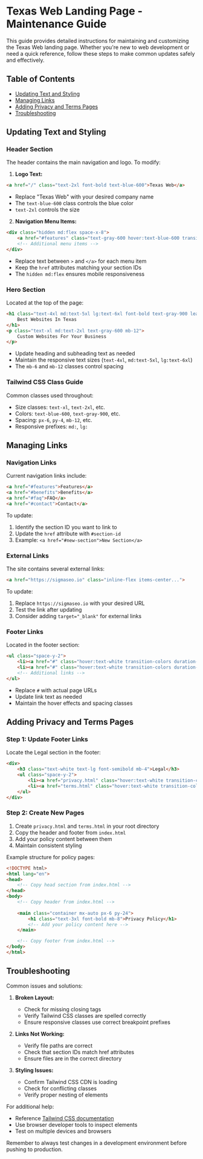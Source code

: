 # Texas Web Landing Page - Maintenance Guide

This guide provides detailed instructions for maintaining and customizing the Texas Web landing page. Whether you're new to web development or need a quick reference, follow these steps to make common updates safely and effectively.

## Table of Contents
- [Updating Text and Styling](#updating-text-and-styling)
- [Managing Links](#managing-links)
- [Adding Privacy and Terms Pages](#adding-privacy-and-terms-pages)
- [Troubleshooting](#troubleshooting)

## Updating Text and Styling

### Header Section
The header contains the main navigation and logo. To modify:

1. **Logo Text:**
```html
<a href="/" class="text-2xl font-bold text-blue-600">Texas Web</a>
```
- Replace "Texas Web" with your desired company name
- The `text-blue-600` class controls the blue color
- `text-2xl` controls the size

2. **Navigation Menu Items:**
```html
<div class="hidden md:flex space-x-8">
    <a href="#features" class="text-gray-600 hover:text-blue-600 transition-colors duration-300">Features</a>
    <!-- Additional menu items -->
</div>
```
- Replace text between `>` and `</a>` for each menu item
- Keep the `href` attributes matching your section IDs
- The `hidden md:flex` ensures mobile responsiveness

### Hero Section
Located at the top of the page:
```html
<h1 class="text-4xl md:text-5xl lg:text-6xl font-bold text-gray-900 leading-tight mb-6">
    Best Websites In Texas
</h1>
<p class="text-xl md:text-2xl text-gray-600 mb-12">
    Custom Websites For Your Business
</p>
```
- Update heading and subheading text as needed
- Maintain the responsive text sizes (`text-4xl`, `md:text-5xl`, `lg:text-6xl`)
- The `mb-6` and `mb-12` classes control spacing

### Tailwind CSS Class Guide
Common classes used throughout:
- Size classes: `text-xl`, `text-2xl`, etc.
- Colors: `text-blue-600`, `text-gray-900`, etc.
- Spacing: `px-6`, `py-4`, `mb-12`, etc.
- Responsive prefixes: `md:`, `lg:`

## Managing Links

### Navigation Links
Current navigation links include:
```html
<a href="#features">Features</a>
<a href="#benefits">Benefits</a>
<a href="#faq">FAQ</a>
<a href="#contact">Contact</a>
```

To update:
1. Identify the section ID you want to link to
2. Update the `href` attribute with `#section-id`
3. Example: `<a href="#new-section">New Section</a>`

### External Links
The site contains several external links:
```html
<a href="https://sigmaseo.io" class="inline-flex items-center...">
```

To update:
1. Replace `https://sigmaseo.io` with your desired URL
2. Test the link after updating
3. Consider adding `target="_blank"` for external links

### Footer Links
Located in the footer section:
```html
<ul class="space-y-2">
    <li><a href="#" class="hover:text-white transition-colors duration-300">About</a></li>
    <li><a href="#" class="hover:text-white transition-colors duration-300">Blog</a></li>
    <!-- Additional links -->
</ul>
```
- Replace `#` with actual page URLs
- Update link text as needed
- Maintain the hover effects and spacing classes

## Adding Privacy and Terms Pages

### Step 1: Update Footer Links
Locate the Legal section in the footer:
```html
<div>
    <h3 class="text-white text-lg font-semibold mb-4">Legal</h3>
    <ul class="space-y-2">
        <li><a href="privacy.html" class="hover:text-white transition-colors duration-300">Privacy Policy</a></li>
        <li><a href="terms.html" class="hover:text-white transition-colors duration-300">Terms of Service</a></li>
    </ul>
</div>
```

### Step 2: Create New Pages
1. Create `privacy.html` and `terms.html` in your root directory
2. Copy the header and footer from `index.html`
3. Add your policy content between them
4. Maintain consistent styling

Example structure for policy pages:
```html
<!DOCTYPE html>
<html lang="en">
<head>
    <!-- Copy head section from index.html -->
</head>
<body>
    <!-- Copy header from index.html -->
    
    <main class="container mx-auto px-6 py-24">
        <h1 class="text-3xl font-bold mb-8">Privacy Policy</h1>
        <!-- Add your policy content here -->
    </main>

    <!-- Copy footer from index.html -->
</body>
</html>
```

## Troubleshooting

Common issues and solutions:

1. **Broken Layout:**
   - Check for missing closing tags
   - Verify Tailwind CSS classes are spelled correctly
   - Ensure responsive classes use correct breakpoint prefixes

2. **Links Not Working:**
   - Verify file paths are correct
   - Check that section IDs match href attributes
   - Ensure files are in the correct directory

3. **Styling Issues:**
   - Confirm Tailwind CSS CDN is loading
   - Check for conflicting classes
   - Verify proper nesting of elements

For additional help:
- Reference [Tailwind CSS documentation](https://tailwindcss.com/docs)
- Use browser developer tools to inspect elements
- Test on multiple devices and browsers

Remember to always test changes in a development environment before pushing to production.